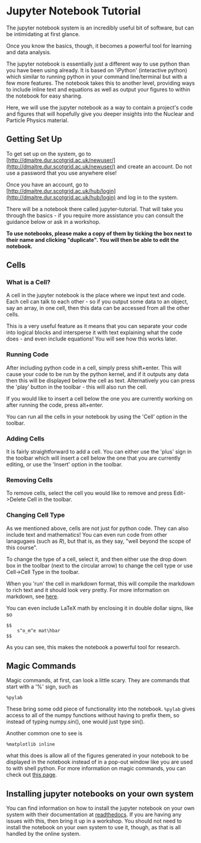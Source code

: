 Jupyter Notebook Tutorial
=========================

The jupyter notebook system is an incredibly useful bit of software, but can be intimidating at first glance.

Once you know the basics, though, it becomes a powerful tool for learning and data analysis.

The jupyter notebook is essentially just a different way to use python than you have been using already. It is based on 'iPython' (interactive python) which similar to running python in your command line/terminal but with a few more features. The notebook takes this to another level, providing ways to include inline text and equations as well as output your figures to within the notebook for easy sharing.

Here, we will use the jupyter notebook as a way to contain a project's code and figures that will hopefully give you deeper insights into the Nuclear and Particle Physics material.

Getting Set Up
--------------

To get set up on the system, go to [http://dmaitre.dur.scotgrid.ac.uk/newuser/](http://dmaitre.dur.scotgrid.ac.uk/newuser/) and create an account. Do not use a password that you use anywhere else!

Once you have an account, go to [http://dmaitre.dur.scotgrid.ac.uk/hub/login](http://dmaitre.dur.scotgrid.ac.uk/hub/login) and log in to the system.

There will be a notebook there called jupyter-tutorial. That will take you through the basics - if you require more assistance you can consult the guidance below or ask in a workshop.

**To use notebooks, please make a copy of them by ticking the box next to their name and clicking "duplicate". You will then be able to edit the notebook.**

Cells
-----

### What is a Cell?

A cell in the jupyter notebook is the place where we input text and code. Each cell can talk to each other - so if you output some data to an object, say an array, in one cell, then this data can be accessed from all the other cells.

This is a very useful feature as it means that you can separate your code into logical blocks and intersperse it with text explaining what the code does - and even include equations! You will see how this works later.

### Running Code

After including python code in a cell, simply press shift+enter. This will cause your code to be run by the python kernel, and if it outputs any data then this will be displayed below the cell as text. Alternatively you can press the 'play' button in the toolbar - this will also run the cell.

If you would like to insert a cell below the one you are currently working on after running the code, press alt+enter.

You can run all the cells in your notebook by using the 'Cell' option in the toolbar.

### Adding Cells

It is fairly straightforward to add a cell. You can either use the 'plus' sign in the toolbar which will insert a cell below the one that you are currently editing, or use the 'Insert' option in the toolbar.

### Removing Cells

To remove cells, select the cell you would like to remove and press Edit->Delete Cell in the toolbar.

### Changing Cell Type

As we mentioned above, cells are not just for python code. They can also include text and mathematics! You can even run code from other lanagugaes (such as *R*), but that is, as they say, "well beyond the scope of this course".

To change the type of a cell, select it, and then either use the drop down box in the toolbar (next to the circular arrow) to change the cell type or use Cell->Cell Type in the toolbar.

When you 'run' the cell in markdown format, this will compile the markdown to rich text and it should look very pretty. For more information on markdown, see [here](https://daringfireball.net/projects/markdown/syntax).

You can even include LaTeX math by enclosing it in double dollar signs, like so

	$$
		s^o_m^e mat\hbar
	$$

As you can see, this makes the notebook a powerful tool for research.

Magic Commands
--------------

Magic commands, at first, can look a little scary. They are commands that start with a '%' sign, such as

	%pylab

These bring some odd piece of functionality into the notebook. ```%pylab``` gives access to all of the numpy functions without having to prefix them, so instead of typing numpy.sin(), one would just type sin().

Another common one to see is

	%matplotlib inline

what this does is allow all of the figures generated in your notebook to be displayed in the notebook instead of in a pop-out window like you are used to with shell python. For more information on magic commands, you can check out [this page](https://ipython.org/ipython-doc/3/interactive/magics.html).

Installing jupyter notebooks on your own system
-----------------------------------------------

You can find information on how to install the jupyter notebook on your own system with their documentation at [readthedocs](https://jupyter.readthedocs.io/en/latest/). If you are having any issues with this, then bring it up in a workshop. You should not need to install the notebook on your own system to use it, though, as that is all handled by the online system.
